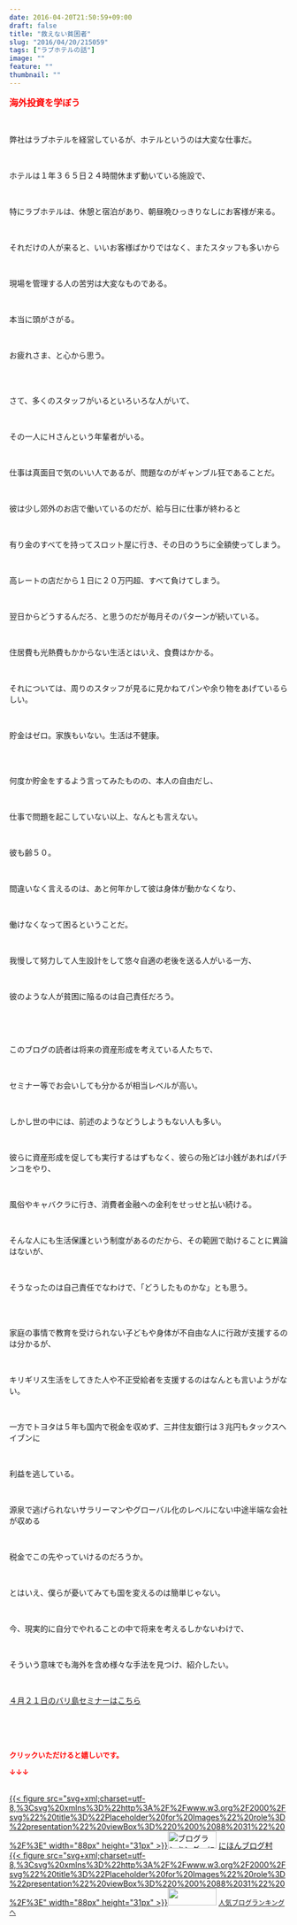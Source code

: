 ```yaml
---
date: 2016-04-20T21:50:59+09:00
draft: false
title: "救えない貧困者"
slug: "2016/04/20/215059"
tags: ["ラブホテルの話"]
image: ""
feature: ""
thumbnail: ""
---
```

<p><font color="#ff0000" size="3"><strong>海外投資を学ぼう</strong></font></p><br/><p>弊社はラブホテルを経営しているが、ホテルというのは大変な仕事だ。</p><br/><p>ホテルは１年３６５日２４時間休まず動いている施設で、</p><br/><p>特にラブホテルは、休憩と宿泊があり、朝昼晩ひっきりなしにお客様が来る。</p><br/><p>それだけの人が来ると、いいお客様ばかりではなく、またスタッフも多いから</p><br/><p>現場を管理する人の苦労は大変なものである。</p><br/><p>本当に頭がさがる。</p><br/><p>お疲れさま、と心から思う。</p><br/><br/><p>さて、多くのスタッフがいるといろいろな人がいて、</p><br/><p>その一人にＨさんという年輩者がいる。</p><br/><p>仕事は真面目で気のいい人であるが、問題なのがギャンブル狂であることだ。</p><br/><p>彼は少し郊外のお店で働いているのだが、給与日に仕事が終わると</p><br/><p>有り金のすべてを持ってスロット屋に行き、その日のうちに全額使ってしまう。</p><br/><p>高レートの店だから１日に２０万円超、すべて負けてしまう。</p><br/><p>翌日からどうするんだろ、と思うのだが毎月そのパターンが続いている。</p><br/><p>住居費も光熱費もかからない生活とはいえ、食費はかかる。</p><br/><p>それについては、周りのスタッフが見るに見かねてパンや余り物をあげているらしい。</p><br/><p>貯金はゼロ。家族もいない。生活は不健康。</p><br/><br/><p>何度か貯金をするよう言ってみたものの、本人の自由だし、</p><br/><p>仕事で問題を起こしていない以上、なんとも言えない。</p><br/><p>彼も齢５０。</p><br/><p>間違いなく言えるのは、あと何年かして彼は身体が動かなくなり、</p><br/><p>働けなくなって困るということだ。</p><br/><p>我慢して努力して人生設計をして悠々自適の老後を送る人がいる一方、</p><br/><p>彼のような人が貧困に陥るのは自己責任だろう。</p><br/><p><br/></p><p>このブログの読者は将来の資産形成を考えている人たちで、</p><br/><p>セミナー等でお会いしても分かるが相当レベルが高い。</p><br/><p>しかし世の中には、前述のようなどうしようもない人も多い。</p><br/><p>彼らに資産形成を促しても実行するはずもなく、彼らの殆どは小銭があればパチンコをやり、</p><br/><p>風俗やキャバクラに行き、消費者金融への金利をせっせと払い続ける。</p><br/><p>そんな人にも生活保護という制度があるのだから、その範囲で助けることに異論はないが、</p><br/><p>そうなったのは自己責任でなわけで、「どうしたものかな」とも思う。</p><br/><br/><p>家庭の事情で教育を受けられない子どもや身体が不自由な人に行政が支援するのは分かるが、</p><br/><p>キリギリス生活をしてきた人や不正受給者を支援するのはなんとも言いようがない。</p><br/><p>一方でトヨタは５年も国内で税金を収めず、三井住友銀行は３兆円もタックスヘイブンに</p><br/><p>利益を逃している。</p><br/><p>源泉で逃げられないサラリーマンやグローバル化のレベルにない中途半端な会社が収める</p><br/><p>税金でこの先やっていけるのだろうか。</p><br/><p>とはいえ、僕らが憂いてみても国を変えるのは簡単じゃない。</p><br/><p>今、現実的に自分でやれることの中で将来を考えるしかないわけで、</p><br/><p>そういう意味でも海外を含め様々な手法を見つけ、紹介したい。<br/></p><br/><p><a href="iin.co.jp" target="_blank">４月２１日のバリ島セミナーはこちら</a><a href="iin.co.jp"></a></p><br/><br/><br/><p><font color="#ff0000" size="2"><strong>クリックいただけると嬉しいです。<br/></strong></font></p><p><font color="#ff0000" size="2"><strong>↓↓↓</strong></font></p><p><br/><a href="http://www.blogmura.com/ranking.html" target="_blank">{{< figure src="svg+xml;charset=utf-8,%3Csvg%20xmlns%3D%22http%3A%2F%2Fwww.w3.org%2F2000%2Fsvg%22%20title%3D%22Placeholder%20for%20Images%22%20role%3D%22presentation%22%20viewBox%3D%220%200%2088%2031%22%20%2F%3E" width="88px" height="31px" >}}<noscript><img border="0" alt="ブログランキング・にほんブログ村へ" src="https://img-proxy.blog-video.jp/images?url=http%3A%2F%2Fwww.blogmura.com%2Fimg%2Fwww88_31.gif" width="88" height="31"></noscript></a> <a href="http://www.blogmura.com/ranking.html" target="_blank">にほんブログ村</a> <br/><a title="人気ブログランキングへ" href="link.php?1804582">{{< figure src="svg+xml;charset=utf-8,%3Csvg%20xmlns%3D%22http%3A%2F%2Fwww.w3.org%2F2000%2Fsvg%22%20title%3D%22Placeholder%20for%20Images%22%20role%3D%22presentation%22%20viewBox%3D%220%200%2088%2031%22%20%2F%3E" width="88px" height="31px" >}}<noscript><img border="0" src="https://blog.with2.net/img/banner/banner_22.gif" width="88" height="31"></noscript></a> <a style="FONT-SIZE: 12px" href="link.php?1804582">人気ブログランキングへ</a> </p>

